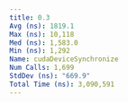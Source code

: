 ```yaml
---
title: 0.3
Avg (ns): 1819.1
Max (ns): 10,118
Med (ns): 1,583.0
Min (ns): 1,292
Name: cudaDeviceSynchronize
Num Calls: 1,699
StdDev (ns): "669.9"
Total Time (ns): 3,090,591
---
```

